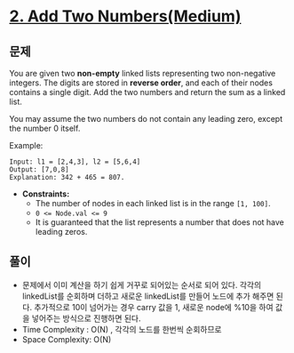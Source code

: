 # [2. Add Two Numbers(Medium)](https://leetcode.com/problems/add-two-numbers/)

## 문제

You are given two **non-empty** linked lists representing two non-negative integers. The digits are stored in **reverse order**, and each of their nodes contains a single digit. Add the two numbers and return the sum as a linked list.

You may assume the two numbers do not contain any leading zero, except the number 0 itself.

Example:

```
Input: l1 = [2,4,3], l2 = [5,6,4]
Output: [7,0,8]
Explanation: 342 + 465 = 807.
```

- **Constraints:**
  - The number of nodes in each linked list is in the range `[1, 100]`.
  - `0 <= Node.val <= 9`
  - It is guaranteed that the list represents a number that does not have leading zeros.

## 풀이

- 문제에서 이미 계산을 하기 쉽게 거꾸로 되어있는 순서로 되어 있다. 각각의 linkedList를 순회하며 더하고 새로운 linkedList를 만들어 노드에 추가 해주면 된다. 추가적으로 10이 넘어가는 경우 carry 값을 1, 새로운 node에 %10을 하여 값을 넣어주는 방식으로 진행하면 된다.
- Time Complexity : O(N) , 각각의 노드를 한번씩 순회하므로 
- Space Complexity: O(N) 

